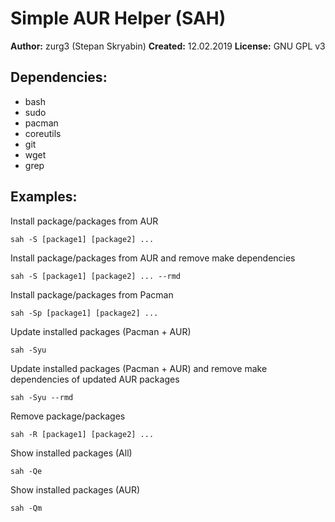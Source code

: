 # Simple AUR Helper (SAH)

**Author:** zurg3 (Stepan Skryabin)
**Created:** 12.02.2019
**License:** GNU GPL v3

## Dependencies:
- bash
- sudo
- pacman
- coreutils
- git
- wget
- grep

## Examples:
Install package/packages from AUR
```
sah -S [package1] [package2] ...
```

Install package/packages from AUR and remove make dependencies
```
sah -S [package1] [package2] ... --rmd
```

Install package/packages from Pacman
```
sah -Sp [package1] [package2] ...
```

Update installed packages (Pacman + AUR)
```
sah -Syu
```

Update installed packages (Pacman + AUR) and remove make dependencies of updated AUR packages
```
sah -Syu --rmd
```

Remove package/packages
```
sah -R [package1] [package2] ...
```

Show installed packages (All)
```
sah -Qe
```

Show installed packages (AUR)
```
sah -Qm
```
